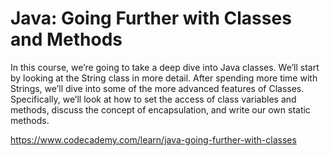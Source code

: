 # Java: Going Further with Classes and Methods

In this course, we’re going to take a deep dive into Java classes. We’ll start by looking at the String class in more detail. After spending more time with Strings, we’ll dive into some of the more advanced features of Classes. Specifically, we’ll look at how to set the access of class variables and methods, discuss the concept of encapsulation, and write our own static methods.

<https://www.codecademy.com/learn/java-going-further-with-classes>
